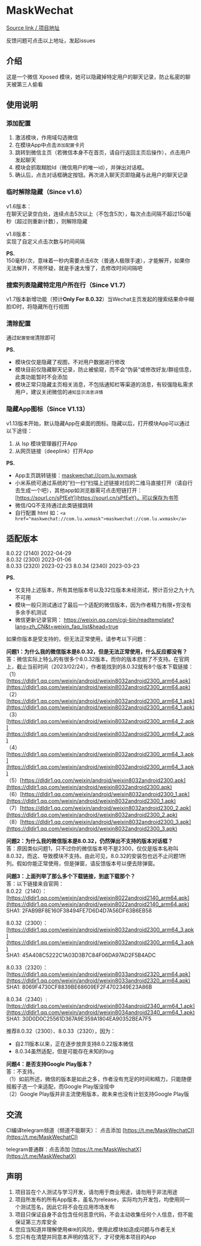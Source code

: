 # MaskWechat

[Source link / 项目地址](https://github.com/Mingyueyixi/MaskWechat)

反馈问题可点击以上地址，发起issues


## 介绍
这是一个微信 Xposed 模块，她可以隐藏掉特定用户的聊天记录，防止私密的聊天被第三人偷看


## 使用说明

### 添加配置

1.  激活模块，作用域勾选微信
2.  在模块App中点击`添加配置`卡片
3.  跳转到微信主页（若微信本身不在首页，请自行返回主页后操作），点击用户发起聊天
4.  模块会抓取糊脸Id（微信用户的唯一id），并弹出对话框。
5.  确认后，点击对话框确定按钮。再次进入聊天页即隐藏与此用户的聊天记录

### 临时解除隐藏（Since v1.6）

v1.6版本：  
在聊天记录空白处，连续点击5次以上（不包含5次），每次点击间隔不超过150毫秒（超过则重新计数），则解除隐藏

v1.8版本：  
实现了自定义点击次数与时间间隔

**PS.**  
150毫秒/次，意味着一秒内需要点击6次（普通人极限手速），才能解开，如果你无法解开，不用怀疑，就是手速太慢了，去修改时间间隔吧

### 搜索列表隐藏特定用户所在行（Since V1.7）

v1.7版本新增功能（预计**Only For 8.0.32**）当Wechat主页发起的搜索结果命中糊脸ID时，将隐藏所在行视图


### 清除配置

通过`配置管理`清除即可


**PS.**  
- 模块仅仅是隐藏了视图，不对用户数据进行修改
- 模块目前仅隐藏聊天记录，防止被偷窥，而不会”伪装“或修改好友/群组信息，此类功能暂时不会添加
- 模块正常只隐藏主页相关消息，不包括通知栏等渠道的消息，有较强隐私需求用户，建议关闭微信的`通知显示消息详情`


### 隐藏App图标（Since V1.13）

v1.13版本开始，默认隐藏App在桌面的图标。隐藏以后，打开模块App可以通过以下途径：    
1. 从 lsp 模块管理器打开App
2. 从网页链接（deeplink）打开App

**PS.**   
- App主页跳转链接：[maskwechat://com.lu.wxmask](maskwechat://com.lu.wxmask)  
- 小米系统可通过系统的”扫一扫“扫描上述链接对应的二维马直接打开（请自行去生成一个吧），其他app如浏览器需可点击短链打开：[https://sourl.cn/sPfEeY](https://sourl.cn/sPfEeY)，可以保存为书签  
- 微信/QQ不支持通过此类链接跳转  
- 自行配置 html 如：`<a href="maskwechat://com.lu.wxmask">maskwechat://com.lu.wxmask</a>`  

## 适配版本

8.0.22 (2140) 2022-04-29  
8.0.32 (2300) 2023-01-06  
8.0.33 (2320) 2023-02-23
8.0.34 (2340) 2023-03-23

**PS.**
- 仅支持上述版本，所有其他版本号以及32位版本未经测试，预计百分之九十九不可用
- 模块一般只测试通过了最后一个适配的微信版本，因为作者精力有限+穷没有多余手机测试
- 微信更新记录官网： https://weixin.qq.com/cgi-bin/readtemplate?lang=zh_CN&t=weixin_faq_list&head=true

如果你版本是受支持的，但无法正常使用，请参考以下问题：

**问题1：为什么我的微信版本是8.0.32，但是无法正常使用，什么反应都没有？**  
答：微信实际上特么的有很多个8.0.32版本，而你的版本悲剧了不支持。在官网上，截止当前时间（2023/02/24），作者能找到的8.0.32就有8个版本下载链接：  
（1）[https://dldir1.qq.com/weixin/android/weixin8032android2300_arm64.apk](https://dldir1.qq.com/weixin/android/weixin8032android2300_arm64.apk)  
（2）[https://dldir1.qq.com/weixin/android/weixin8032android2300_arm64_1.apk](https://dldir1.qq.com/weixin/android/weixin8032android2300_arm64_1.apk)   
（3）[https://dldir1.qq.com/weixin/android/weixin8032android2300_arm64_2.apk](https://dldir1.qq.com/weixin/android/weixin8032android2300_arm64_2.apk)  
（4）[https://dldir1.qq.com/weixin/android/weixin8032android2300_arm64_3.apk](https://dldir1.qq.com/weixin/android/weixin8032android2300_arm64_3.apk)  
（5）[https://dldir1.qq.com/weixin/android/weixin8032android2300.apk](https://dldir1.qq.com/weixin/android/weixin8032android2300.apk)  
（6）[https://dldir1.qq.com/weixin/android/weixin8032android2300_1.apk](https://dldir1.qq.com/weixin/android/weixin8032android2300_1.apk)  
（7）[https://dldir1.qq.com/weixin/android/weixin8032android2300_2.apk](https://dldir1.qq.com/weixin/android/weixin8032android2300_2.apk)  
（8）[https://dldir1.qq.com/weixin/android/weixin8032android2300_3.apk](https://dldir1.qq.com/weixin/android/weixin8032android2300_3.apk)  

**问题2：为什么我的微信版本是8.0.32，仍然弹出不支持的版本对话框？**  
答：原因类似问题1，只不过你的微信版本号不是2300，仅仅是版本名称叫8.0.32，而这、导致模块不支持。由此可见，8.0.32的安装包也远不止问题1所列。假如你能正常使用，但是弹窗，请反馈版本号以便去除弹窗。


**问题3：上面列举了那么多个下载链接，到底下载那个？**  
答：以下链接来自官网：  
8.0.22（2140）：[https://dldir1.qq.com/weixin/android/weixin8022android2140_arm64.apk](https://dldir1.qq.com/weixin/android/weixin8022android2140_arm64.apk)  
SHA1: 2FAB9BF8E160F38494FE7D6D4D7A56DF63B6EB58  

8.0.32（2300）：[https://dldir1.qq.com/weixin/android/weixin8032android2300_arm64_3.apk](https://dldir1.qq.com/weixin/android/weixin8032android2300_arm64_3.apk)  
SHA1: 45A408C5222C1A03D3B7C84F06DA97AD2F5B4ADC  

8.0.33（2320）：[https://dldir1.qq.com/weixin/android/weixin8033android2320_arm64.apk](https://dldir1.qq.com/weixin/android/weixin8033android2320_arm64.apk)  
SHA1: 8069F4730CF8839BE68609EF2F4702349E23A86B  

8.0.34（2340）: [https://dldir1.qq.com/weixin/android/weixin8034android2340_arm64_1.apk](https://dldir1.qq.com/weixin/android/weixin8034android2340_arm64_1.apk)  
SHA1: 30D0D0C25561D367A9E359A1804EA90352BEA7F5  


推荐8.0.32（2300）、8.0.33（2320），因为：

- 自2.11版本以来，正在逐步放弃支持8.0.22版本微信
- 8.0.34虽然适配，但是可能存在未知的bug


**问题4：是否支持Google Play版本？**  
答：不支持。  
（1）如前所述，微信的版本是如此之多，作者没有充足的时间和精力，只能随便摇骰子选一个来适配，而Google Play版没摇中  
（2）Google Play版并非主流使用版本，故未来也没有计划支持Google Play版  


## 交流

CI编译telegram频道（频道不能聊天）： 点击添加 [https://t.me/MaskWechatCI](https://t.me/MaskWechatCI)

telegram普通群：点击添加 [https://t.me/MaskWechatX](https://t.me/MaskWechatX)

## 声明

1. 项目旨在个人测试与学习开发，请勿用于商业用途，请勿用于非法用途  
2. 项目所发布的所有App版本，虽名为release，实际均为开发包，均使用同一个测试签名，因此它将不会在应用市场发布  
3. 项目只保证自身不会包含任何恶意代码，不会主动收集任何个人信息，但不能保证第三方库安全  
4. 您应当知道并理解使用`模块`的风险，使用此模块如造成问题与作者无关  
5. 您只有在清楚并同意本声明的情况下，才可使用本项目的App  

